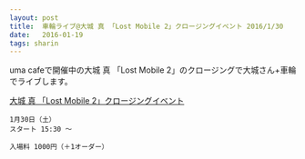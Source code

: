 ```yaml
---
layout: post
title:  車輪ライブ@大城 真 「Lost Mobile 2」クロージングイベント 2016/1/30
date:   2016-01-19
tags: sharin
---
```

uma cafeで開催中の大城 真 「Lost Mobile 2」のクロージングで大城さん+車輪でライブします。

[大城 真 「Lost Mobile 2」クロージングイベント](http://uma-merdre.com/blog/2016/01/13/lostmobile2_closing/)

    1月30日（土）
    スタート 15:30 ～

    入場料 1000円（＋1オーダー）
